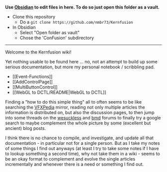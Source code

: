 **Use [Obsidian](https://obsidian.md) to edit files in here. To do so just open this folder as a vault.**

- Clone this repository
  - Do a `git clone https://github.com/nmbr73/Kernfusion`
- In Obsidian
  - Select "Open folder as vault"
  - Chose the 'ConFusion' subdirectory


-----

Welcome to the Kernfusion wiki!

Yet nothing usable to be found here ... no, not an attempt to build up some serious documentation, but more my personal notebook / scribbling pad.

* [[Event-Functions]]
* [[AddControlPage]]
* [[MultiButtonControl]]
* [[WebGL to DCTL/README|WebGL to DCTL]]

Finding a "how to do this simple thing" all to often seems to be like searching the [VFXPedia](https://www.steakunderwater.com/VFXPedia/96.0.243.189/index4875.html?title=Main_Page) mirror, reading not only multiple articles the information is distributed on, but also the discussion pages, to then jump into some threads on the [wesuckless](https://www.steakunderwater.com/wesuckless/) and [bmd](https://forum.blackmagicdesign.com) forums to finally try a google search to maybe complement the whole picture by some (excellent but ancient) blog posts.

I think there is no chance to compile, and investigate, and update all that documentation - in particular not for a single person. But as I take my notes of some things I find out anyways (at least I try to take some notes if I have to lookup something a second time), why not take them in a wiki - seems to be an okay format to complement and evolve the single articles incrementally and whenever there is a need or something I find out.
